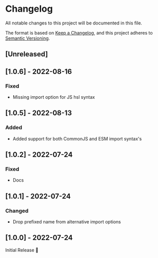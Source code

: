 # Changelog
All notable changes to this project will be documented in this file.

The format is based on [Keep a Changelog](https://keepachangelog.com/en/1.0.0/),
and this project adheres to [Semantic Versioning](https://semver.org/spec/v2.0.0.html).

## [Unreleased]

## [1.0.6] - 2022-08-16
### Fixed
- Missing import option for JS hsl syntax

## [1.0.5] - 2022-08-13
### Added
- Added support for both CommonJS and ESM import syntax's

## [1.0.2] - 2022-07-24
### Fixed
- Docs

## [1.0.1] - 2022-07-24
### Changed
- Drop prefixed name from alternative import options

## [1.0.0] - 2022-07-24
Initial Release 🎉
